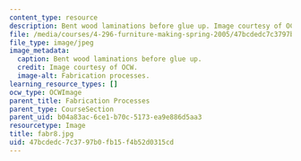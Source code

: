 ```yaml
---
content_type: resource
description: Bent wood laminations before glue up. Image courtesy of OCW.
file: /media/courses/4-296-furniture-making-spring-2005/47bcdedc7c3797b0fb15f4b52d0315cd_fabr8.jpg
file_type: image/jpeg
image_metadata:
  caption: Bent wood laminations before glue up.
  credit: Image courtesy of OCW.
  image-alt: Fabrication processes.
learning_resource_types: []
ocw_type: OCWImage
parent_title: Fabrication Processes
parent_type: CourseSection
parent_uid: b04a83ac-6ce1-b70c-5173-ea9e886d5aa3
resourcetype: Image
title: fabr8.jpg
uid: 47bcdedc-7c37-97b0-fb15-f4b52d0315cd
---
```

